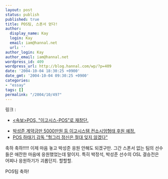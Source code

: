 ```yaml
---
layout: post
status: publish
published: true
title: POS팀, 스폰서 얻다!
author:
  display_name: Kay
  login: Kay
  email: iam@hannal.net
  url: ''
author_login: Kay
author_email: iam@hannal.net
wordpress_id: 409
wordpress_url: http://blog.hannal.com/wp/?p=409
date: '2004-10-04 18:30:25 +0900'
date_gmt: '2004-10-04 09:30:25 +0900'
categories:
- "essay"
tags: []
permalink: "/2004/10/497"
---
```

<p>링크 :</p>
<ul>
<li /><a href="http://www.fighterforum.com/news/news_read.asp?cat=ISS&idx=1924&">&lt;속보>POS, "이고시스-POS"로 재창단.</a></p>
<li /><a href="http://www.fighterforum.com/news/news_read.asp?cat=ISS&idx=1926">박성준 계약금만 5000만원 등 이고시스템 컨소시엄형태 후원 예정.</a>
<li /> <a href="http://www.fighterforum.com/news/news_read.asp?cat=INT&idx=1927">POS 하태기 감독 "헝그리 정신은 절대 잊지 않겠다"</a></ul>
<p>축하 축하!!!!! 이제 마음 놓고 박성준 응원 안해도 되겠구만. 그간 스폰서 없는 팀의 선수들은 애잔한 마음에 응원했었는데 말이지. 특히 박정석, 박성준 선수의 OSL 결승전은 어찌나 응원하기가 괴롭던지. 할할할.</p>
<p>POS팀 축하!</p>
